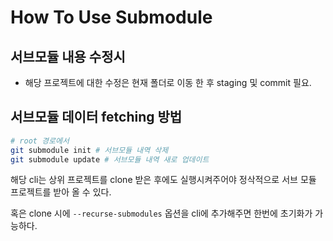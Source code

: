 # How To Use Submodule

## 서브모듈 내용 수정시
   - 해당 프로젝트에 대한 수정은 현재 폴더로 이동 한 후 staging 및 commit 필요.
   

## 서브모듈 데이터 fetching 방법

```bash
# root 경로에서 
git submodule init # 서브모듈 내역 삭제
git submodule update # 서브모듈 내역 새로 업데이트
```

해당 cli는 상위 프로젝트를 clone 받은 후에도 실행시켜주어야 정삭적으로 서브 모듈 프로젝트를 받아 올 수 있다. 

혹은 clone 시에 `--recurse-submodules` 옵션을 cli에 추가해주면 한번에 초기화가 가능하다.
